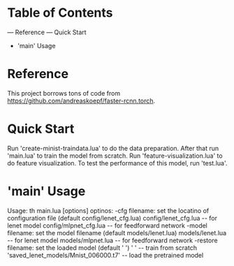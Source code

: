 Table of Contents
==============
— Reference
— Quick Start
- 'main' Usage

Reference
=========
This project borrows tons of code from https://github.com/andreaskoepf/faster-rcnn.torch.

Quick Start
===========
Run 'create-minist-traindata.lua' to do the data preparation. After that run 'main.lua' to train the model from scratch. Run 'feature-visualization.lua' to do feature visualization. To test the performance of this model, run 'test.lua'.

'main' Usage
============
Usage: th main.lua [options]
optinos:
-cfg filename: set the locatino of configuration file (default config/lenet_cfg.lua)
		config/lenet_cfg.lua -- for lenet model
		config/mlpnet_cfg.lua -- for feedforward network
-model filename: set the model filename (default models/lenet.lua)
		models/lenet.lua -- for lenet model
		models/mlpnet.lua -- for feedforward network
-restore filename: set the loaded model (default ' ')
		' ' -- train from scratch
		'saved_lenet_models/Mnist_006000.t7' -- load the pretrained model
